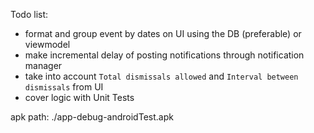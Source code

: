 Todo list:
- format and group event by dates on UI using the DB (preferable) or viewmodel
- make incremental delay of posting notifications through notification manager
- take into account `Total dismissals allowed` and `Interval between dismissals` from UI
- cover logic with Unit Tests

apk path:
./app-debug-androidTest.apk